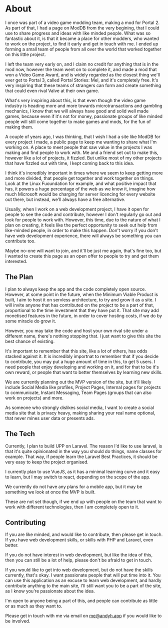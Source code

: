 # About

I once was part of a video game modding team, making a mod for Portal 2. As part of that, I had a page on ModDB from the very begining, that I could use to share progress and ideas with like minded people. What was so fantastic about it, is that it became a place for other modders, who wanted to work on the project, to find it early and get in touch with me. I ended up forming a small team of people from all over the world that worked together on this little project.

I left the team very early on, and I claim no credit for anything that is in the mod now, however the team went on to complete it, and made a mod that won a Video Game Award, and is widely regarded as the closest thing we'll ever get to Portal 3, called Portal Stories: Mel, and it's completely free. It's very inspiring that these teams of strangers can form and create something that could even rival Valve at their own game.

What's very inspiring about this, is that even though the video game industry is heading more and more towards microtransactions and gambling mechanics, I know that we will always have good and solid well made games, because even if it's not for money, passionate groups of like minded people will still come together to make games and mods, for the fun of making them.

A couple of years ago, I was thinking, that I wish I had a site like ModDB for every project I made, a public page to keep me wanting to share what I'm working on. A place to meet people that saw value in the projects I was making and find people to work with. Me and a friend set out to make this, however like a lot of projects, it fizzled. But unlike most of my other projects that have fizzled out with time, I kept coming back to this idea.

I think it's incredibly important in times where we seem to keep getting more and more divided, that people get together and work together on things. Look at the Linux Fuoundation for example, and what positive impact that has, it powers a huge percentage of the web as we know it, imagine how much Microsoft would be charging for server licencing for every website out there, but instead, we'll always have a free alternative.

Usually, when I work on a web development project, I have it open for people to see the code and contribute, however I don't regularly go out and look for people to work with. However, this time, due to the nature of what I plan on creating, it feels like the perfect opportunity to seek out help from like-minded people, in order to make this happen. Don't worry if you don't have web development experience, there will always be something you can contribute too.

Maybe no-one will want to join, and it'll be just me again, that's fine too, but I wanted to create this page as an open offer to people to try and get them interested.

## The Plan

I plan to always keep the app and the code completely open source. However, at some point in the future, when the Minimum Viable Product is built, I aim to host it on servless architecture, to try and grow it as a site. I will invite anyone that has contributed on the project to be a part of that, proportional to the time investment that they have put it. That site may add monetised features in the future, in order to cover hosting costs, if we do by some miracle do grow it.

However, you may take the code and host your own rival site under a different name, there's nothing stopping that. I just want to give this site the best chance of existing.

It's important to remember that this site, like a lot of others, has odds stacked against it. It is incredibly importnat to remember that if you decide to contribute, you may put a huge amount of time in this, to get 5 users. I need people that enjoy developing and working on it, and for that to be it's own reward, or people that want to better themselves by learning new skills.

We are currently planning out the MVP version of the site, but it'll likely include Social Media like profiles, Project Pages, Internal pages for projects to communicate, Instant Messaging, Team Pages (groups that can also work on projects) and more.

As someone who strongly dislikes social media, I want to create a social media site that is privacy heavy, making sharing your real name optional, that never mines user data or presents ads.

## The Tech

Currently, I plan to build UPP on Laravel. The reason I'd like to use laravel, is that it's quite opinionated in the way you should do things, name classes for example. That way, if people learn the Laravel Best Practices, it should be very easy to keep the project organised.

I currently plan to use VueJS, as it has a minimal learning curve and it easy to learn, but I may switch to react, depending on the scope of the app.

We currently do not have any plans for a mobile app, but it may be something we look at once the MVP is built.

These are not set though, if we end up with people on the team that want to work with different technologies, then I am completely open to it.

## Contributing

If you are like minded, and would like to contribute, then please get in touch. If you have web development skills, or skills with PHP and Laravel, even better.

If you do not have interest in web development, but like the idea of this, then you can still be a lot of help, please don't be afraid to get in touch.

If you would like to get into web development, but do not have the skills currently, that's okay. I want passionate people that will put time into it. You can use this application as an excuse to learn web development, and hardly contribute anything to the main site, I'll still want you to be a part of the site, as I know you're passionate about the idea.

I'm open to anyone being a part of this, and people can contribute as little or as much as they want to.

Please get in touch with me via email on me@andyh.app if you would like to be involved.
